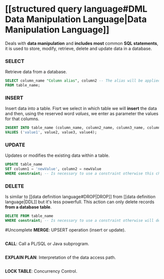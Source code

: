 # [[structured query language#DML Data Manipulation Language|Data Manipulation Language]] 
Deals with **data manipulation** and **includes most** common **SQL statements**, it is used to store, modify, retrieve, delete and update data in a database.


### SELECT
Retrieve data from a database.
```SQL
SELECT column_name "Column alias", column2 -- The alias will be applied only in this query, this doesn't save that alias name anywhere
FROM table_name;
```


### INSERT
Insert data into a table. Fisrt we select in which table we will **insert** the data and then, using the reserved word $values$, we enter as parameter the values for that columns.
```SQL
INSERT INTO table_name (column_name, column2_name, column3_name, column3_name)
VALUES ('value1', value2, value3, value4);
```


### UPDATE
Updates or modifies the existing data within a table.
```SQL
UPDATE table_name
SET column1 = 'newValue', column2 = newValue
WHERE constraint; -- Is necessary to use a constraint otherwise this changes will be applied to all the rows of the table
```


### DELETE
Is similar to [[data definition language#DROP|DROP]] from [[data definition language|DDL]] but it's less powerfull.
This action can only delete records **from a database table**.
```SQL
DELETE FROM table_name
WHERE constraint; -- Is necessary to use a constraint otherwise will delete all the data from the table
```


#Uncomplete
**MERGE**: UPSERT operation (insert or update).
```SQL

```
**CALL**: Call a PL/SQL or Java subprogram.
```SQL

```
**EXPLAIN PLAN**: Interpretation of the data access path.
```SQL

```
**LOCK TABLE**: Concurrency Control.
```SQL

```